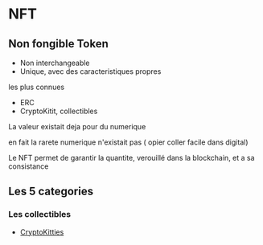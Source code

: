 # NFT

## Non fongible Token

- Non interchangeable 
- Unique, avec des caracteristiques propres

les plus connues
- ERC
- CryptoKitit, collectibles

La valeur existait deja pour du numerique

en fait la rarete numerique n'existait pas ( opier coller facile dans digital)

Le NFT permet de garantir la quantite, verouillé dans la blockchain, et a sa consistance

## Les 5 categories 

### Les collectibles

- [CryptoKitties](https://fr.wikipedia.org/wiki/CryptoKitties)
